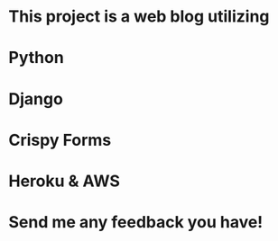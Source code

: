 # This project is a web blog utilizing
  # Python
  # Django
  # Crispy Forms
  # Heroku & AWS

# Send me any feedback you have!